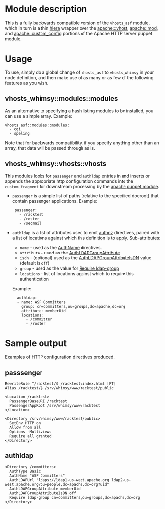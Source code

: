 Module description
==================

This is a fully backwards compatible version of the `vhosts_asf` module, which
in turn is a thin [hiera](http://docs.puppetlabs.com/hiera/latest/) wrapper
over the
[apache:::vhost](https://forge.puppetlabs.com/puppetlabs/apache#define-apachevhost),
[apache::mod](https://forge.puppetlabs.com/puppetlabs/apache#installing-arbitrary-modules),
and
[apache::custom_config](https://forge.puppetlabs.com/puppetlabs/apache#define-apachecustom_config)
portions of the Apache HTTP server puppet module.

Usage
=====

To use, simply do a global change of `vhosts_asf` to `vhosts_whimsy` in your
node definition, and then make use of as many or as few of the following
features as you wish.

vhosts_whimsy::modules::modules
--------------------------------

As an alternative to specifying a hash listing modules to be installed, you can
use a simple array.  Example:

    vhosts_asf::modules::modules:
      - cgi
      - speling
      
Note that for backwards compatibility, if you specify anything other than an
array, that data will be passed through as is.
      
vhosts_whimsy::vhosts::vhosts
-----------------------------

This modules looks for `passenger` and `authldap` entries in and inserts or
appends the appropriate http configuration commands into the `custom_fragment`
for downstream processing by the [apache puppet
module](https://forge.puppetlabs.com/puppetlabs/apache#custom_fragment-1).

 * `passenger` is a simple list of paths (relative to the specified docroot)
   that contain passenger applications.  Example:
 
        passenger:
          - /racktest
          - /roster
          - /secmail
          
* `authldap` is a list of attributes used to emit
  [authnz](https://httpd.apache.org/docs/2.2/mod/mod_authnz_ldap.html)
  directives, paired with a list of locations against which this definition is
  to apply.  Sub-attributes:

    * `name` - used as the
      [AuthName](https://httpd.apache.org/docs/2.4/mod/mod_authn_core.html#authname)
      directives.
    * `attribute` - used as the
      [AuthLDAPGroupAttribute](https://httpd.apache.org/docs/2.4/mod/mod_authnz_ldap.html#authldapgroupattribute)
    * `isdn` - (optional) used as the
      [AuthLDAPGroupAttributeIsDN](https://httpd.apache.org/docs/2.4/mod/mod_authnz_ldap.html#authldapgroupattributeisdn)
      value (default is `off`)
    * `group` - used as the value for [Require
      ldap-group](https://httpd.apache.org/docs/2.4/mod/mod_authnz_ldap.html#reqgroup)
    * `locations` - list of locations against which to require this
      authentication

  Example:

        authldap:
        - name: ASF Committers
          group: cn=committers,ou=groups,dc=apache,dc=org
          attribute: memberUid
          locations:
            - /committer
            - /roster

Sample output
=============

Examples of HTTP configuration directives produced.

passsenger
----------

    RewriteRule ^/racktest/$ /racktest/index.html [PT]
    Alias /racktest/$ /srv/whimsy/www/racktest/public

    <Location /racktest>
      PassengerBaseURI /racktest
      PassengerAppRoot /srv/whimsy/www/racktest
    </Location>

    <Directory /srv/whimsy/www/racktest/public>
      SetEnv HTTP on
      Allow from all
      Options -Multiviews
      Require all granted
    </Directory>

authldap
--------

    <Directory /committers>
      AuthType Basic
      AuthName "ASF Committers"
      AuthLDAPUrl "ldaps://ldap1-us-west.apache.org ldap2-us-west.apache.org/ou=people,dc=apache,dc=org?uid"
      AuthLDAPGroupAttribute memberUid
      AuthLDAPGroupAttributeIsDN off
      Require ldap-group cn=committers,ou=groups,dc=apache,dc=org
    </Directory>

